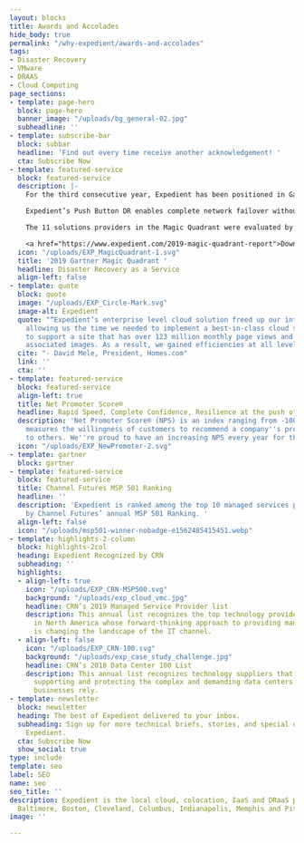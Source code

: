 ```yaml
---
layout: blocks
title: Awards and Accolades
hide_body: true
permalink: "/why-expedient/awards-and-accolades"
tags:
- Disaster Recovery
- VMware
- DRAAS
- Cloud Computing
page_sections:
- template: page-hero
  block: page-hero
  banner_image: "/uploads/bg_general-02.jpg"
  subheadline: ''
- template: subscribe-bar
  block: subbar
  headline: 'Find out every time receive another acknowledgement! '
  cta: Subscribe Now
- template: featured-service
  block: featured-service
  description: |-
    For the third consecutive year, Expedient has been positioned in Gartner’s Magic Quadrant for Disaster Recovery as a Service.

    Expedient’s Push Button DR enables complete network failover without IP and DNS changes and with a sub-10 minute RTO – keeping your business running in the most critical times.

    The 11 solutions providers in the Magic Quadrant were evaluated by Gartner analysts on several criteria, including completeness of vision and ability to execute solutions.

    <a href="https://www.expedient.com/2019-magic-quadrant-report">Download your complimentary report now</a>
  icon: "/uploads/EXP_MagicQuadrant-1.svg"
  title: '2019 Gartner Magic Quadrant '
  headline: Disaster Recovery as a Service
  align-left: false
- template: quote
  block: quote
  image: "/uploads/EXP_Circle-Mark.svg"
  image-alt: Expedient
  quote: "“Expedient’s enterprise level cloud solution freed up our internal resources,
    allowing us the time we needed to implement a best-in-class cloud services platform
    to support a site that has over 123 million monthly page views and 2.6 billion
    associated images. As a result, we gained efficiencies at all levels.”"
  cite: "- David Mele, President, Homes.com"
  link: ''
  cta: ''
- template: featured-service
  block: featured-service
  align-left: true
  title: Net Promoter Score®
  headline: Rapid Speed, Complete Confidence, Resilience at the push of a button
  description: 'Net Promoter Score® (NPS) is an index ranging from -100 to 100 that
    measures the willingness of customers to recommend a company''s products or services
    to others. We''re proud to have an increasing NPS every year for the past 4 years. '
  icon: "/uploads/EXP_NewPromoter-2.svg"
- template: gartner
  block: gartner
- template: featured-service
  block: featured-service
  title: Channel Futures MSP 501 Ranking
  headline: ''
  description: 'Expedient is ranked among the top 10 managed services providers worldwide
    by Channel Futures’ annual MSP 501 Ranking. '
  align-left: false
  icon: "/uploads/msp501-winner-nobadge-e1562485415451.webp"
- template: highlights-2-column
  block: highlights-2col
  heading: Expedient Recognized by CRN
  subheading: ''
  highlights:
  - align-left: true
    icon: "/uploads/EXP_CRN-MSP500.svg"
    background: "/uploads/exp_cloud_vmc.jpg"
    headline: CRN’s 2019 Managed Service Provider list
    description: This annual list recognizes the top technology providers and consultants
      in North America whose forward-thinking approach to providing managed services
      is changing the landscape of the IT channel.
  - align-left: false
    icon: "/uploads/EXP_CRN-100.svg"
    background: "/uploads/exp_case_study_challenge.jpg"
    headline: CRN’s 2018 Data Center 100 List
    description: This annual list recognizes technology suppliers that excel at powering,
      supporting and protecting the complex and demanding data centers on which today’s
      businesses rely.
- template: newsletter
  block: newsletter
  heading: The best of Expedient delivered to your inbox.
  subheading: Sign up for more technical briefs, stories, and special offers from
    Expedient.
  cta: Subscribe Now
  show_social: true
type: include
template: seo
label: SEO
name: seo
seo_title: ''
description: Expedient is the local cloud, colocation, IaaS and DRaaS provider in
  Baltimore, Boston, Cleveland, Columbus, Indianapolis, Memphis and Pittsburgh.
image: ''

---
```

